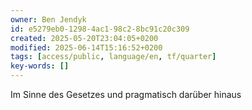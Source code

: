 ```yaml
---
owner: Ben Jendyk
id: e5279eb0-1298-4ac1-98c2-8bc91c20c309
created: 2025-05-20T23:04:05+0200
modified: 2025-06-14T15:16:52+0200
tags: [access/public, language/en, tf/quarter]
key-words: []
---
```


Im Sinne des Gesetzes und pragmatisch  darüber hinaus 